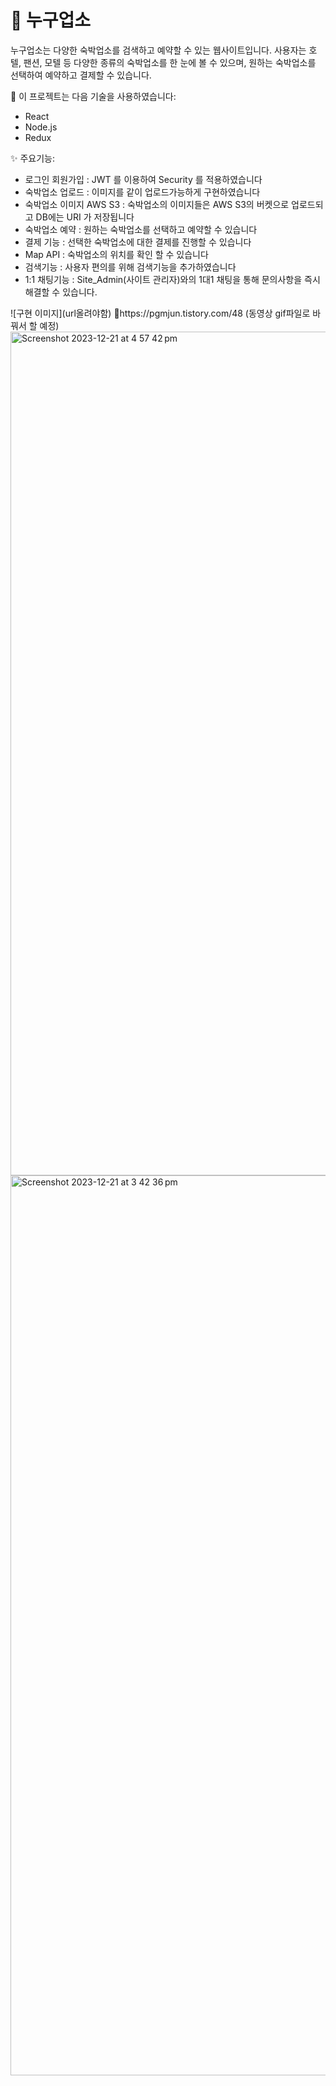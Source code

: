 
<h1>🏨 누구업소</h1>
<p>누구업소는 다양한 숙박업소를 검색하고 예약할 수 있는 웹사이트입니다. 사용자는 호텔, 팬션, 모텔 등 다양한 종류의 숙박업소를 한 눈에 볼 수 있으며, 원하는 숙박업소를 선택하여 예약하고 결제할 수 있습니다.</p>

<p>🚀 이 프로젝트는 다음 기술을 사용하였습니다:</p>
<div>
  <ul>
    <li>React</li>
    <li>Node.js</li>
    <li>Redux</li>
  </ul>
</div>
<p>✨ 주요기능:</p>
<div>
  <ul>
    <li>로그인 회원가입 : JWT 를 이용하여 Security 를 적용하였습니다</li>
    <li>숙박업소 업로드 : 이미지를 같이 업로드가능하게 구현하였습니다</li>
    <li>숙박업소 이미지 AWS S3 : 숙박업소의 이미지들은 AWS S3의 버켓으로 업로드되고 DB에는 URI 가 저장됩니다</li>
    <li>숙박업소 예약 : 원하는 숙박업소를 선택하고 예약할 수 있습니다</li>
    <li>결제 기능 : 선택한 숙박업소에 대한 결제를 진행할 수 있습니다</li>
    <li>Map API : 숙박업소의 위치를 확인 할 수 있습니다</li>
    <li>검색기능 : 사용자 편의를 위해 검색기능을 추가하였습니다</li>
    <li>1:1 채팅기능 : Site_Admin(사이트 관리자)와의 1대1 채팅을 통해 문의사항을 즉시 해결할 수 있습니다.</li>
  </ul>
</div>
<div>
  ![구현 이미지](url올려야함)
  https://pgmjun.tistory.com/48 (동영상 gif파일로 바꿔서 할 예정)
  <div>
<img width="1350" alt="Screenshot 2023-12-21 at 4 57 42 pm" src="https://github.com/henryKyuhyun/HotelKP/assets/118201123/d682c901-7d84-448b-8527-7b31a3ab56cb">
<img width="1440" alt="Screenshot 2023-12-21 at 3 42 36 pm" src="https://github.com/henryKyuhyun/HotelKP/assets/118201123/ee3d1ac1-08d4-4370-9c95-95cce178c07b">

    
  </div>
</div>

